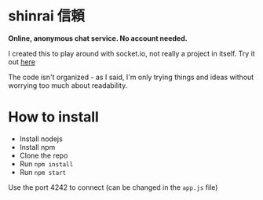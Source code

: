 # shinrai 信頼
**Online, anonymous chat service. No account needed.**

I created this to play around with socket.io, not really a project in itself.
Try it out [here](217.182.71.71:4242)

The code isn't organized - as I said, I'm only trying things and ideas without worrying too much about readability.

# How to install

 * Install nodejs
 * Install npm
 * Clone the repo
 * Run `npm install`
 * Run `npm start`
 
 Use the port 4242 to connect (can be changed in the `app.js` file)
